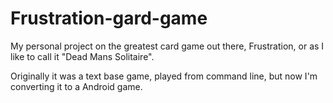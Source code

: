 # Frustration-gard-game
My personal project on the greatest card game out there, Frustration, or as I like to call it "Dead Mans Solitaire".

Originally it was a text base game, played from command line, but now I'm converting it to a Android game.
